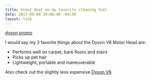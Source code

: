 ```yaml
---
title: Great deal on my favorite cleaning tool
date: 2017-08-08 19:08:00 -04:00
layout: link
---
```


<a target="_blank" href="https://www.amazon.com/Dyson-Motor-Head-Cord-free-Vacuum/dp/B00SMLJQ72/ref=sr_1_4?s=home-garden&amp;ie=UTF8&amp;qid=1502233332&amp;sr=1-4&amp;keywords=dyson+vacuum&_encoding=UTF8&tag=rachelslurs-20&linkCode=ur2&linkId=2007e7968cabc7aaabfa50aeb95c8b8b&camp=1789&creative=9325">dyson promo</a><img src="//ir-na.amazon-adsystem.com/e/ir?t=rachelslurs-20&l=ur2&o=1" width="1" height="1" border="0" alt="" style="border:none !important; margin:0px !important;" />

I would say my 3 favorite things about the Dyson V6 Motor Head are:
* Performs well on carpet, bare floors and stairs
* Picks up pet hair
* Lightweight, portable and maneuverable

Also check out the slightly less expensive [Dyson V6](https://www.amazon.com/dp/B00SMLJPIC/ref=psdc_510112_t1_B00SMLJQ72?&_encoding=UTF8&tag=rachelslurs-20&linkCode=ur2&linkId=63fca7bb4c94d00e80cf9be549c6471d&camp=1789&creative=9325)